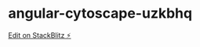 # angular-cytoscape-uzkbhq

[Edit on StackBlitz ⚡️](https://stackblitz.com/edit/angular-cytoscape-uzkbhq)